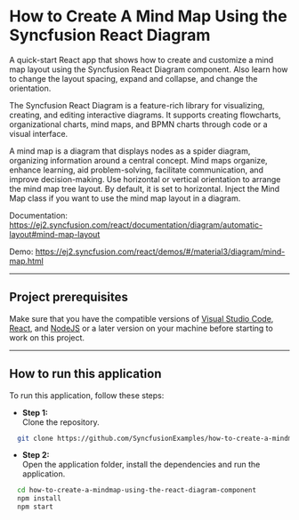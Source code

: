 # How to Create A Mind Map Using the Syncfusion React Diagram
A quick-start React app that shows how to create and customize a mind map layout using the Syncfusion React Diagram component. Also learn how to change the layout spacing, expand and collapse, and change the orientation.

The Syncfusion React Diagram is a feature-rich library for visualizing, creating, and editing interactive diagrams. It supports creating flowcharts, organizational charts, mind maps, and BPMN charts through code or a visual interface.

A mind map is a diagram that displays nodes as a spider diagram, organizing information around a central concept. Mind maps organize, enhance learning, aid problem-solving, facilitate communication, and improve decision-making. Use horizontal or vertical orientation to arrange the mind map tree layout. By default, it is set to horizontal. Inject the Mind Map class if you want to use the mind map layout in a diagram.

Documentation: https://ej2.syncfusion.com/react/documentation/diagram/automatic-layout#mind-map-layout

Demo: https://ej2.syncfusion.com/react/demos/#/material3/diagram/mind-map.html

------------------------------------------------------------------------------------------------

## Project prerequisites
Make sure that you have the compatible versions of [Visual Studio Code](https://code.visualstudio.com/download ), [React](https://cli.vuejs.org/guide/installation.html), and  [NodeJS](https://nodejs.org/en/download) or a later version on your machine before starting to work on this project.

-------------------------------------------------------------------------------------------------

## How to run this application
To run this application, follow these steps:
 - **Step 1:**  
        Clone the repository.
```bash
  git clone https://github.com/SyncfusionExamples/how-to-create-a-mindmap-using-the-react-diagram-component
```
 - **Step 2:**    
        Open the application folder, install the dependencies and run the application.
```bash
  cd how-to-create-a-mindmap-using-the-react-diagram-component
  npm install
  npm start
```